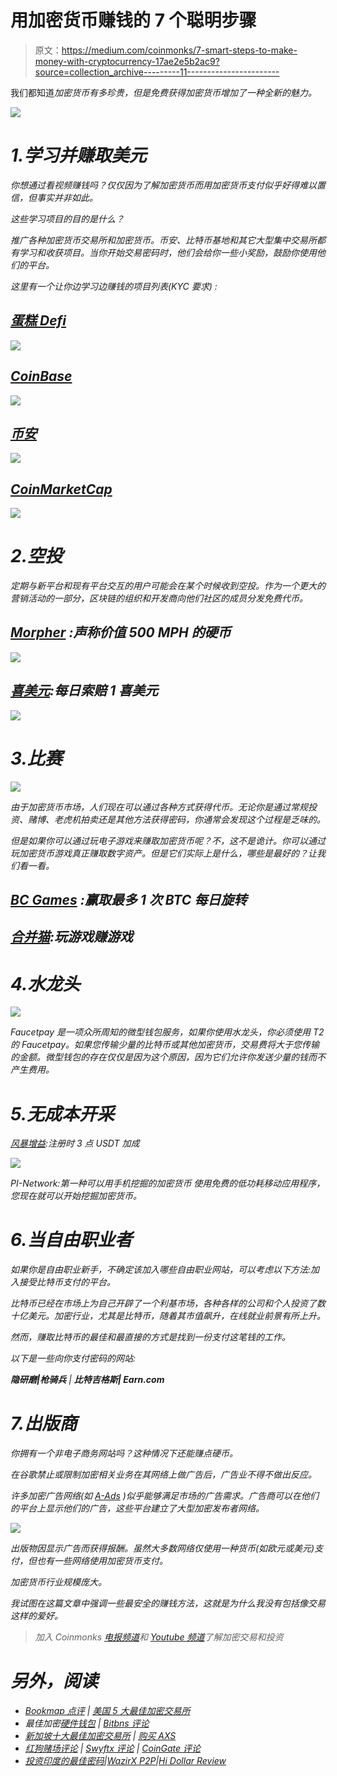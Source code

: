 # 用加密货币赚钱的 7 个聪明步骤

> 原文：<https://medium.com/coinmonks/7-smart-steps-to-make-money-with-cryptocurrency-17ae2e5b2ac9?source=collection_archive---------11----------------------->

我们都知道*加密货币有多珍贵，但是免费获得加密货币增加了一种全新的魅力。*

*![](img/2aff44798a5bad16014ae4347bae4e68.png)*

# *1.学习并赚取美元*

*你想通过看视频赚钱吗？仅仅因为了解加密货币而用加密货币支付似乎好得难以置信，但事实并非如此。*

*这些学习项目的目的是什么？*

*推广各种加密货币交易所和加密货币。币安、比特币基地和其它大型集中交易所都有学习和收获项目。当你开始交易密码时，他们会给你一些小奖励，鼓励你使用他们的平台。*

*这里有一个让你边学习边赚钱的项目列表(KYC 要求) :*

## *[蛋糕 Defi](https://cakedefi.com/?ref=335951)*

*![](img/e5c300662c2bde0c314617973b26a760.png)*

## *[CoinBase](https://www.coinbase.com/join/dixit_cmp)*

*![](img/ef01f616aa97f4ebe7aef65be0841e4a.png)*

## *[币安](https://accounts.binance.com/en/register?ref=133457645)*

*![](img/3a9ad548e4c0496f3c8deb1819866bb8.png)*

## *[CoinMarketCap](https://coinmarketcap.com/invite?ref=K7G7MBKU)*

*![](img/543c6ee3b35f4dfd62e0921d8c18ee7a.png)*

# *2.空投*

*定期与新平台和现有平台交互的用户可能会在某个时候收到空投。作为一个更大的营销活动的一部分，区块链的组织和开发商向他们社区的成员分发免费代币。*

## *[Morpher](https://morpher.com/invite/1638204092636) :声称价值 500 MPH 的硬币*

*![](img/67e0f97e02470b0b078352e27b1dfcd4.png)*

## *[喜美元](https://hi.com/9978pick):每日索赔 1 喜美元*

*![](img/dd79aed8a0204e02ae7d13090686cfda.png)*

# *3.比赛*

*![](img/7b69b49097c8501be743d6ac3ff4d535.png)*

*由于加密货币市场，人们现在可以通过各种方式获得代币。无论你是通过常规投资、赌博、老虎机拍卖还是其他方法获得密码，你通常会发现这个过程是乏味的。*

*但是如果你可以通过玩电子游戏来赚取加密货币呢？不，这不是诡计。你可以通过玩加密货币游戏真正赚取数字资产。但是它们实际上是什么，哪些是最好的？让我们看一看。*

## *[BC Games](https://bc.game/i-4izxbieq-n/) :赢取最多 1 次 BTC 每日旋转*

## *[合并猫](https://mergecat.page.link/yYD749z3hrsgVVMP6):玩游戏赚游戏*

# *4.水龙头*

*![](img/bc9d7a2ed179116a4fea1a064e8030d7.png)*

*Faucetpay 是一项众所周知的微型钱包服务，如果你使用水龙头，你必须使用 T2 的 Faucetpay。如果您传输少量的比特币或其他加密货币，交易费将大于您传输的金额。微型钱包的存在仅仅是因为这个原因，因为它们允许你发送少量的钱而不产生费用。*

# *5.无成本开采*

*[风暴增益](https://app.stormgain.com/friend/BNS123972743):注册时 3 点 USDT 加成*

*![](img/d2ede9f51ed1acffb652307a4d32e68f.png)*

*PI-Network:第一种可以用手机挖掘的加密货币
使用免费的低功耗移动应用程序，您现在就可以开始挖掘加密货币。*

# *6.当自由职业者*

*如果你是自由职业新手，不确定该加入哪些自由职业网站，可以考虑以下方法:加入接受比特币支付的平台。*

*比特币已经在市场上为自己开辟了一个利基市场，各种各样的公司和个人投资了数十亿美元。加密行业，尤其是比特币，随着其市值飙升，在线就业前景有所上升。*

*然而，赚取比特币的最佳和最直接的方式是找到一份支付这笔钱的工作。*

*以下是一些向你支付密码的网站:*

***隐研磨|枪骑兵** | **比特吉格斯| Earn.com***

# *7.出版商*

*你拥有一个非电子商务网站吗？这种情况下还能赚点硬币。*

*在谷歌禁止或限制加密相关业务在其网络上做广告后，广告业不得不做出反应。*

*许多加密广告网络(如 [A-Ads](https://a-ads.com/?partner=1945956) )似乎能够满足市场的广告需求。广告商可以在他们的平台上显示他们的广告，这些平台建立了大型加密发布者网络。*

*![](img/85cb34471536ed968f7cb76e4516f099.png)*

*出版物因显示广告而获得报酬。虽然大多数网络仅使用一种货币(如欧元或美元)支付，但也有一些网络使用加密货币支付。*

*加密货币行业规模庞大。*

*我试图在这篇文章中强调一些最安全的赚钱方法，这就是为什么我没有包括像交易这样的爱好。*

> *加入 Coinmonks [电报频道](https://t.me/coincodecap)和 [Youtube 频道](https://www.youtube.com/c/coinmonks/videos)了解加密交易和投资*

# *另外，阅读*

*   *[Bookmap 点评](https://coincodecap.com/bookmap-review-2021-best-trading-software) | [美国 5 大最佳加密交易所](https://coincodecap.com/crypto-exchange-usa)*
*   *最佳加密[硬件钱包](/coinmonks/hardware-wallets-dfa1211730c6) | [Bitbns 评论](/coinmonks/bitbns-review-38256a07e161)*
*   *[新加坡十大最佳加密交易所](https://coincodecap.com/crypto-exchange-in-singapore) | [购买 AXS](https://coincodecap.com/buy-axs-token)*
*   *[红狗赌场评论](https://coincodecap.com/red-dog-casino-review) | [Swyftx 评论](https://coincodecap.com/swyftx-review) | [CoinGate 评论](https://coincodecap.com/coingate-review)*
*   *[投资印度的最佳密码](https://coincodecap.com/best-crypto-to-invest-in-india-in-2021)|[WazirX P2P](https://coincodecap.com/wazirx-p2p)|[Hi Dollar Review](https://coincodecap.com/hi-dollar-review)*